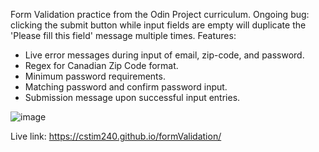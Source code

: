 Form Validation practice from the Odin Project curriculum.
Ongoing bug: clicking the submit button while input fields are empty will duplicate the 'Please fill this field' message multiple times.
Features:
- Live error messages during input of email, zip-code, and password. 
- Regex for Canadian Zip Code format.
- Minimum password requirements.
- Matching password and confirm password input.
- Submission message upon successful input entries.

![image](https://github.com/cstim240/formValidation/assets/75660907/c4716566-58e9-4fe8-8841-1058b37cf4e5)

Live link: https://cstim240.github.io/formValidation/
